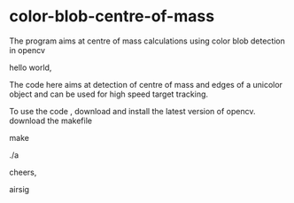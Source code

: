 # color-blob-centre-of-mass
The program aims at centre of mass calculations using color blob detection in opencv

hello world,

The code here aims at detection of centre of mass and edges of a unicolor object and can be used for high speed target 
tracking.

To use the code , download and install the latest version of opencv.
download the makefile

make

./a

cheers,

airsig
